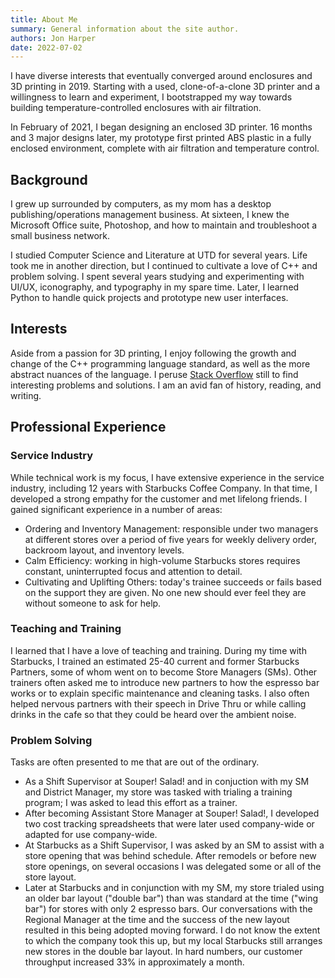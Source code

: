 ```yaml
---
title: About Me
summary: General information about the site author.
authors: Jon Harper
date: 2022-07-02
---
```


I have diverse interests that eventually converged around enclosures and 3D printing in 2019. Starting with a used, clone-of-a-clone 3D printer and a willingness to learn and experiment, I bootstrapped my way towards building temperature-controlled enclosures with air filtration.

In February of 2021, I began designing an enclosed 3D printer. 16 months and 3 major designs later, my prototype first printed ABS plastic in a fully enclosed environment, complete with air filtration and temperature control.

## Background

I grew up surrounded by computers, as my mom has a desktop publishing/operations management business. At sixteen, I knew the Microsoft Office suite, Photoshop, and how to maintain and troubleshoot a small business network.

I studied Computer Science and Literature at UTD for several years. Life took me in another direction, but I continued to cultivate a love of C++ and problem solving. I spent several years studying and experimenting with UI/UX, iconography, and typography in my spare time. Later, I learned Python to handle quick projects and prototype new user interfaces.

## Interests

Aside from a passion for 3D printing, I enjoy following the growth and change of the C++ programming language standard, as well as the more abstract nuances of the language. I peruse [Stack Overflow](https://stackoverflow.com/users/4732082/jonspaceharper) still to find interesting problems and solutions. I am an avid fan of history, reading, and writing.

## Professional Experience

### Service Industry

While technical work is my focus, I have extensive experience in the service industry, including 12 years with Starbucks Coffee Company. In that time, I developed a strong empathy for the customer and met lifelong friends. I gained significant experience in a number of areas:

- Ordering and Inventory Management: responsible under two managers at different stores over a period of five years for weekly delivery order, backroom layout, and inventory levels.
- Calm Efficiency: working in high-volume Starbucks stores requires constant, uninterrupted focus and attention to detail.
- Cultivating and Uplifting Others: today's trainee succeeds or fails based on the support they are given. No one new should ever feel they are without someone to ask for help.

### Teaching and Training

I learned that I have a love of teaching and training. During my time with Starbucks, I trained an estimated 25-40 current and former Starbucks Partners, some of whom went on to become Store Managers (SMs). Other trainers often asked me to introduce new partners to how the espresso bar works or to explain specific maintenance and cleaning tasks. I also often helped nervous partners with their speech in Drive Thru or while calling drinks in the cafe so that they could be heard over the ambient noise.

### Problem Solving

Tasks are often presented to me that are out of the ordinary. 

- As a Shift Supervisor at Souper! Salad! and in conjuction with my SM and District Manager, my store was tasked with trialing a training program; I was asked to lead this effort as a trainer.
- After becoming Assistant Store Manager at Souper! Salad!, I developed two cost tracking spreadsheets that were later used company-wide or adapted for use company-wide.
- At Starbucks as a Shift Supervisor, I was asked by an SM to assist with a store opening that was behind schedule. After remodels or before new store openings, on several occasions I was delegated some or all of the store layout.
- Later at Starbucks and in conjunction with my SM, my store trialed using an older bar layout ("double bar") than was standard at the time ("wing bar") for stores with only 2 espresso bars. Our conversations with the Regional Manager at the time and the success of the new layout resulted in this being adopted moving forward. I do not know the extent to which the company took this up, but my local Starbucks still arranges new stores in the double bar layout. In hard numbers, our customer throughput increased 33% in approximately a month.